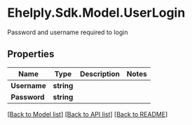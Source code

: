 # Ehelply.Sdk.Model.UserLogin
Password and username required to login

## Properties

Name | Type | Description | Notes
------------ | ------------- | ------------- | -------------
**Username** | **string** |  | 
**Password** | **string** |  | 

[[Back to Model list]](../README.md#documentation-for-models) [[Back to API list]](../README.md#documentation-for-api-endpoints) [[Back to README]](../README.md)

